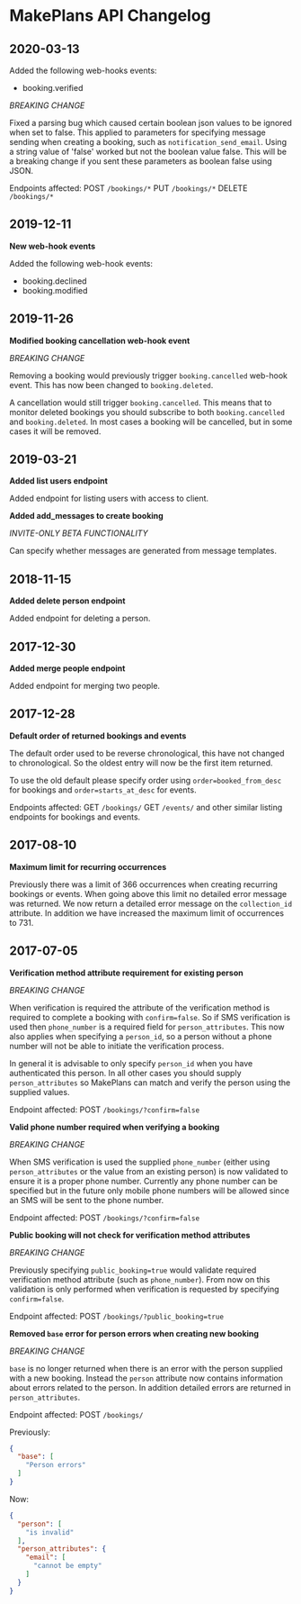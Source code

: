 # MakePlans API Changelog

## 2020-03-13

Added the following web-hooks events:

* booking.verified

*BREAKING CHANGE*

Fixed a parsing bug which caused certain boolean json values to be ignored when set to false. This applied to parameters for specifying message sending when creating a booking, such as `notification_send_email`. Using a string value of 'false' worked but not the boolean value false. This will be a breaking change if you sent these parameters as boolean false using JSON.

Endpoints affected: 
POST `/bookings/*`
PUT `/bookings/*`
DELETE `/bookings/*`

## 2019-12-11

**New web-hook events**

Added the following web-hook events:

* booking.declined
* booking.modified

## 2019-11-26

**Modified booking cancellation web-hook event**

*BREAKING CHANGE*

Removing a booking would previously trigger `booking.cancelled` web-hook event. This has now been changed to `booking.deleted`.

A cancellation would still trigger `booking.cancelled`. This means that to monitor deleted bookings you should subscribe to both `booking.cancelled` and `booking.deleted`. In most cases a booking will be cancelled, but in some cases it will be removed.

## 2019-03-21

**Added list users endpoint**

Added endpoint for listing users with access to client.

**Added add_messages to create booking**

*INVITE-ONLY BETA FUNCTIONALITY*

Can specify whether messages are generated from message templates.

## 2018-11-15

**Added delete person endpoint**

Added endpoint for deleting a person.

## 2017-12-30

**Added merge people endpoint**

Added endpoint for merging two people.

## 2017-12-28

**Default order of returned bookings and events**

The default order used to be reverse chronological, this have not changed to chronological. So the oldest entry will now be the first item returned.

To use the old default please specify order using `order=booked_from_desc` for bookings and `order=starts_at_desc` for events.

Endpoints affected: 
GET `/bookings/`
GET `/events/` and other similar listing endpoints for bookings and events.


## 2017-08-10

**Maximum limit for recurring occurrences**

Previously there was a limit of 366 occurrences when creating recurring bookings or events. When going above this limit no detailed error message was returned. We now return a detailed error message on the `collection_id` attribute. In addition we have increased the maximum limit of occurrences to 731.

## 2017-07-05

**Verification method attribute requirement for existing person**

*BREAKING CHANGE*

When verification is required the attribute of the verification method is required to complete a booking with `confirm=false`. So if SMS verification is used then `phone_number` is a required field for `person_attributes`. This now also applies when specifying a `person_id`, so a person without a phone number will not be able to initiate the verification process.

In general it is advisable to only specify `person_id` when you have authenticated this person. In all other cases you should supply `person_attributes` so MakePlans can match and verify the person using the supplied values.

Endpoint affected: POST `/bookings/?confirm=false`

**Valid phone number required when verifying a booking**

*BREAKING CHANGE*

When SMS verification is used the supplied `phone_number` (either using `person_attributes` or the value from an existing person) is now validated to ensure it is a proper phone number. Currently any phone number can be specified but in the future only mobile phone numbers will be allowed since an SMS will be sent to the phone number.

Endpoint affected: POST `/bookings/?confirm=false`

**Public booking will not check for verification method attributes**

*BREAKING CHANGE*

Previously specifying `public_booking=true` would validate required verification method attribute (such as `phone_number`). From now on this validation is only performed when verification is requested by specifying `confirm=false`.

Endpoint affected: POST `/bookings/?public_booking=true`

**Removed `base` error for person errors when creating new booking**

*BREAKING CHANGE*

`base` is no longer returned when there is an error with the person supplied with a new booking. Instead the `person` attribute now contains information about errors related to the person. In addition detailed errors are returned in `person_attributes`.

Endpoint affected: POST `/bookings/`

Previously:
```json
{
  "base": [
    "Person errors"
  ]
}
```

Now:
```json
{
  "person": [
    "is invalid"
  ],
  "person_attributes": {
    "email": [
      "cannot be empty"
    ]
  }
}
```
